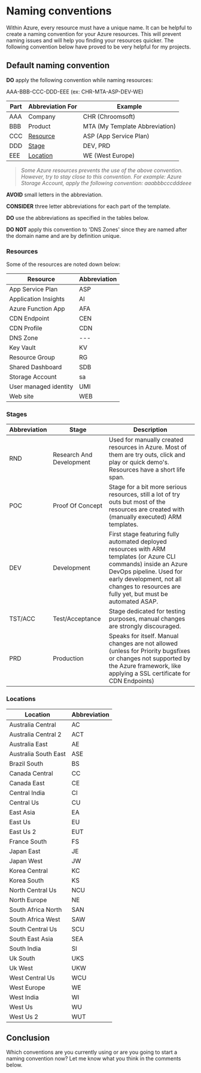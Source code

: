 # Naming conventions
Within Azure, every resource must have a unique name. It can be helpful to create a naming convention for your Azure resources. This will prevent naming issues and will help you finding your resources quicker. The following convention below have proved to be very helpful for my projects.

## Default naming convention

**DO** apply the following convention while naming resources:

 AAA-BBB-CCC-DDD-EEE (ex: CHR-MTA-ASP-DEV-WE)

| Part | Abbreviation For | Example
| ---- | -----------| ---
| AAA  | Company | CHR (Chroomsoft)
| BBB  | Product | MTA (My Template Abbreviation)
| CCC  | [Resource](#resources) | ASP (App Service Plan)
| DDD  | [Stage](#stages) | DEV, PRD
| EEE  | [Location](#locations) | WE (West Europe)

> *Some Azure resources prevents the use of the above convention. However, try to stay close to this convention. For example: Azure Storage Account, apply the following convention: aaabbbcccdddeee*

**AVOID** small letters in the abbreviation.

**CONSIDER** three letter abbreviations for each part of the template.

**DO** use the abbreviations as specified in the tables below.

**DO NOT** apply this convention to 'DNS Zones' since they are named after the domain name and are by definition unique. 

### Resources
Some of the resources are noted down below:

| Resource           | Abbreviation 
| ------------------ | ---
|App Service Plan|ASP
|Application Insights|AI
|Azure Function App|AFA
|CDN Endpoint|CEN
|CDN Profile|CDN
|DNS Zone | ---
|Key Vault|KV
|Resource Group|RG
|Shared Dashboard|SDB
|Storage Account|sa
|User managed identity|UMI
|Web site|WEB

### Stages
| Abbreviation | Stage | Description
| --- | --- | ---
| RND | Research And Development | Used for manually created resources in Azure. Most of them are try outs, click and play or quick demo's. Resources have a short life span. 
| POC | Proof Of Concept | Stage for a bit more serious resources, still a lot of try outs but most of the resources are created with (manually executed) ARM templates.
| DEV | Development | First stage featuring fully automated deployed resources with ARM templates (or Azure CLI commands) inside an Azure DevOps pipeline. Used for early development, not all changes to resources are fully yet, but must be automated ASAP.
| TST/ACC | Test/Acceptance | Stage dedicated for testing purposes, manual changes are strongly discouraged.
| PRD | Production | Speaks for itself. Manual changes are not allowed (unless for Priority bugsfixes or changes not supported by the Azure framework, like applying a SSL certificate for CDN Endpoints)

### Locations

| Location      | Abbreviation |
| --- | ---
|Australia Central|AC
|Australia Central 2|ACT
|Australia East|AE
|Australia South East|ASE
|Brazil South|BS
|Canada Central|CC
|Canada East|CE
|Central India|CI
|Central Us|CU
|East Asia|EA
|East Us|EU
|East Us 2|EUT
|France South|FS
|Japan East|JE
|Japan West|JW
|Korea Central|KC
|Korea South|KS
|North Central Us|NCU
|North Europe|NE
|South Africa North|SAN
|South Africa West|SAW
|South Central Us|SCU
|South East Asia|SEA
|South India|SI
|Uk South|UKS
|Uk West|UKW
|West Central Us|WCU
|West Europe|WE
|West India|WI
|West Us|WU
|West Us 2|WUT

## Conclusion
Which conventions are you currently using or are you going to start a naming convention now? Let me know what you think in the comments below. 